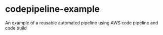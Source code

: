 # codepipeline-example
An example of a reusable automated pipeline using AWS code pipeline and code build
